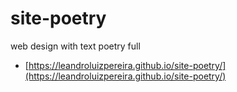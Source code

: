 # site-poetry
 web design with text poetry full
 
 * [https://leandroluizpereira.github.io/site-poetry/](https://leandroluizpereira.github.io/site-poetry/)
